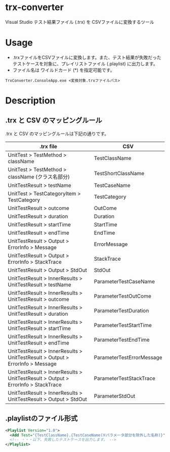 # trx-converter
Visual Studio テスト結果ファイル (.trx) を CSVファイルに変換するツール

# Usage
- .trxファイルをCSVファイルに変換します。また、テスト結果が失敗だったテストケースを対象に、プレイリストファイル (.playlist) に出力します。
- ファイル名は ワイルドカード (*) を指定可能です。 

```
TrxConverter.ConsoleApp.exe <変換対象.trxファイルパス>
```

# Description
## .trx と CSV のマッピングルール
.trx と CSV のマッピングルールは下記の通りです。

|  .trx file  |  CSV  |
| ---- | ---- |
| UnitTest > TestMethod > className | TestClassName |
| UnitTest > TestMethod > className (クラス名部分)  | TestShortClassName |
| UnitTestResult > testName | TestCaseName |
| UnitTest > TestCategoryItem > TestCategory | TestCategory |
| UnitTestResult > outcome | OutCome |
| UnitTestResult > duration | Duration |
| UnitTestResult > startTime | StartTime |
| UnitTestResult > endTime | EndTime |
| UnitTestResult > Output > ErrorInfo > Message | ErrorMessage |
| UnitTestResult > Output > ErrorInfo > StackTrace | StackTrace |
| UnitTestResult > Output > StdOut | StdOut |
| UnitTestResult > InnerResults > UnitTestResult > testName | ParameterTestCaseName |
| UnitTestResult > InnerResults > UnitTestResult > outcome | ParameterTestOutCome |
| UnitTestResult > InnerResults > UnitTestResult > duration | ParameterTestDuration |
| UnitTestResult > InnerResults > UnitTestResult > startTime | ParameterTestStartTime |
| UnitTestResult > InnerResults > UnitTestResult > endTime | ParameterTestEndTime |
| UnitTestResult > InnerResults > UnitTestResult > Output > ErrorInfo > Message | ParameterTestErrorMessage |
| UnitTestResult > InnerResults > UnitTestResult > Output > ErrorInfo > StackTrace | ParameterTestStackTrace |
| UnitTestResult > InnerResults > UnitTestResult > Output > StdOut | ParameterStdOut |

## .playlistのファイル形式

```xml
<Playlist Version="1.0">
  <Add Test="{TestClassName}.{TestCaseName(※パラメータ部分を除外した名称)}" />
  <!-- ・・・以下、失敗したテストケースを出力します。 -->
</Playlist>
```
